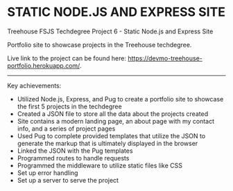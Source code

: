 # STATIC NODE.JS AND EXPRESS SITE
 Treehouse FSJS Techdegree Project 6 - Static Node.js and Express Site

Portfolio site to showcase projects in the Treehouse techdegree.

Live link to the project can be found here: https://devmo-treehouse-portfolio.herokuapp.com/.

---

Key achievements:
- Utilized Node.js, Express, and Pug to create a portfolio site to showcase the first 5 projects in the techdegree
- Created a JSON file to store all the data about the projects created
- Site contains a modern landing page, an about page with my contact info, and a series of project pages
- Used Pug to complete provided templates that utilize the JSON to generate the markup that is ultimately displayed in the browser
- Linked the JSON with the Pug templates
- Programmed routes to handle requests
- Programmed the middleware to utilize static files like CSS
- Set up error handling
- Set up a server to serve the project
